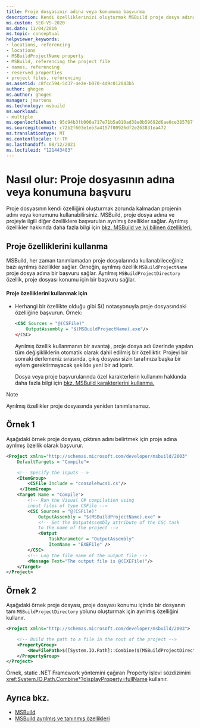 ```yaml
---
title: Proje dosyasının adına veya konumuna başvurma
description: Kendi özelliklerinizi oluşturmak MSBuild proje dosya adına veya konuma başvuru yapmak için ayrılmış özellikler kullanmayı öğrenin.
ms.custom: SEO-VS-2020
ms.date: 11/04/2016
ms.topic: conceptual
helpviewer_keywords:
- locations, referencing
- locations
- MSBuildProjectName property
- MSBuild, referencing the project file
- names, referencing
- reserved properties
- project files, referencing
ms.assetid: c8fcc594-5d37-4e2e-b070-4d9c012043b5
author: ghogen
ms.author: ghogen
manager: jmartens
ms.technology: msbuild
ms.workload:
- multiple
ms.openlocfilehash: 95d94b3fb006a717e71b5a010ad38e0b59692d6ae0ce385787f020907dd0e8bd
ms.sourcegitcommit: c72b2f603e1eb3a4157f00926df2e263831ea472
ms.translationtype: MT
ms.contentlocale: tr-TR
ms.lasthandoff: 08/12/2021
ms.locfileid: "121443483"
---
```

# <a name="how-to-reference-the-name-or-location-of-the-project-file"></a>Nasıl olur: Proje dosyasının adına veya konumuna başvuru

Proje dosyasının kendi özelliğini oluşturmak zorunda kalmadan projenin adını veya konumunu kullanabilirsiniz. MSBuild, proje dosya adına ve projeyle ilgili diğer özelliklere başvurulan ayrılmış özellikler sağlar. Ayrılmış özellikler hakkında daha fazla bilgi için [bkz. MSBuild ve iyi bilinen özellikleri.](../msbuild/msbuild-reserved-and-well-known-properties.md)

## <a name="use-the-project-properties"></a>Proje özelliklerini kullanma

 MSBuild, her zaman tanımlamadan proje dosyalarında kullanabileceğiniz bazı ayrılmış özellikler sağlar. Örneğin, ayrılmış özellik `MSBuildProjectName` proje dosya adına bir başvuru sağlar. Ayrılmış `MSBuildProjectDirectory` özellik, proje dosyası konumu için bir başvuru sağlar.

#### <a name="to-use-the-project-properties"></a>Proje özelliklerini kullanmak için

- Herhangi bir özellikte olduğu gibi $() notasyonuyla proje dosyasındaki özelliğine başvurun. Örnek:

  ```xml
  <CSC Sources = "@(CSFile)"
      OutputAssembly = "$(MSBuildProjectName).exe"/>
  </CSC>
  ```

  Ayrılmış özellik kullanmanın bir avantajı, proje dosya adı üzerinde yapılan tüm değişikliklerin otomatik olarak dahil edilmiş bir özelliktir. Projeyi bir sonraki derlemeniz sırasında, çıkış dosyası sizin tarafınıza başka bir eylem gerektirmayacak şekilde yeni bir ad içerir.

  Dosya veya proje başvurularında özel karakterlerin kullanımı hakkında daha fazla bilgi için [bkz. MSBuild karakterlerini kullanma.](../msbuild/msbuild-special-characters.md)

> [!NOTE]
> Ayrılmış özellikler proje dosyasında yeniden tanımlanamaz.

## <a name="example-1"></a>Örnek 1

 Aşağıdaki örnek proje dosyası, çıktının adını belirtmek için proje adına ayrılmış özellik olarak başvurur.

```xml
<Project xmlns="http://schemas.microsoft.com/developer/msbuild/2003"
    DefaultTargets = "Compile">

    <!-- Specify the inputs -->
    <ItemGroup>
        <CSFile Include = "consolehwcs1.cs"/>
     </ItemGroup>
    <Target Name = "Compile">
        <!-- Run the Visual C# compilation using
        input files of type CSFile -->
        <CSC Sources = "@(CSFile)"
            OutputAssembly = "$(MSBuildProjectName).exe" >
            <!-- Set the OutputAssembly attribute of the CSC task
            to the name of the project -->
            <Output
                TaskParameter = "OutputAssembly"
                ItemName = "EXEFile" />
        </CSC>
        <!-- Log the file name of the output file -->
        <Message Text="The output file is @(EXEFile)"/>
    </Target>
</Project>
```

## <a name="example-2"></a>Örnek 2

 Aşağıdaki örnek proje dosyası, proje dosyası konumu içinde bir dosyanın tam `MSBuildProjectDirectory` yolunu oluşturmak için ayrılmış özelliğini kullanır.

```xml
<Project xmlns="http://schemas.microsoft.com/developer/msbuild/2003">

    <!-- Build the path to a file in the root of the project -->
    <PropertyGroup>
        <NewFilePath>$([System.IO.Path]::Combine($(MSBuildProjectDirectory), `BuildInfo.txt`))</NewFilePath>
    </PropertyGroup>
</Project>
```

Örnek, static [](property-functions.md) .NET Framework yöntemini çağıran Property işlevi sözdizimini <xref:System.IO.Path.Combine*?displayProperty=fullName> kullanır.

## <a name="see-also"></a>Ayrıca bkz.

- [MSBuild](../msbuild/msbuild.md)
- [MSBuild ayrılmış ve tanınmış özellikleri](../msbuild/msbuild-reserved-and-well-known-properties.md)
